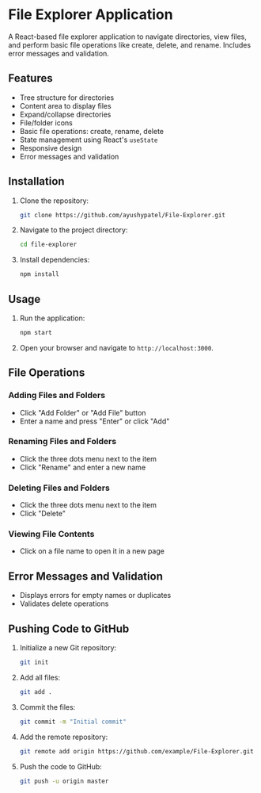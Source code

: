 # File Explorer Application

A React-based file explorer application to navigate directories, view files, and perform basic file operations like create, delete, and rename. Includes error messages and validation.

## Features

- Tree structure for directories
- Content area to display files
- Expand/collapse directories
- File/folder icons
- Basic file operations: create, rename, delete
- State management using React's `useState`
- Responsive design
- Error messages and validation

## Installation

1. Clone the repository:

    ```bash
    git clone https://github.com/ayushypatel/File-Explorer.git
    ```

2. Navigate to the project directory:

    ```bash
    cd file-explorer
    ```

3. Install dependencies:

    ```bash
    npm install
    ```

## Usage

1. Run the application:

    ```bash
    npm start
    ```

2. Open your browser and navigate to `http://localhost:3000`.

## File Operations

### Adding Files and Folders

- Click "Add Folder" or "Add File" button
- Enter a name and press "Enter" or click "Add"

### Renaming Files and Folders

- Click the three dots menu next to the item
- Click "Rename" and enter a new name

### Deleting Files and Folders

- Click the three dots menu next to the item
- Click "Delete"

### Viewing File Contents

- Click on a file name to open it in a new page

## Error Messages and Validation

- Displays errors for empty names or duplicates
- Validates delete operations

## Pushing Code to GitHub

1. Initialize a new Git repository:

    ```bash
    git init
    ```

2. Add all files:

    ```bash
    git add .
    ```

3. Commit the files:

    ```bash
    git commit -m "Initial commit"
    ```

4. Add the remote repository:

    ```bash
    git remote add origin https://github.com/example/File-Explorer.git
    ```

5. Push the code to GitHub:

    ```bash
    git push -u origin master
    ```



